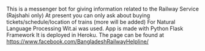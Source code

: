This is a messenger bot for giving information related to the Railway Service (Rajshahi only)
At present you can only ask about buying tickets/schedule/location of trains (more will be added)
For Natural Language Processing Wit.ai was used.
App is made with Python Flask Framework
It is deployed in Heroku.
The page can be found at https://www.facebook.com/BangladeshRailwayHelpline/
